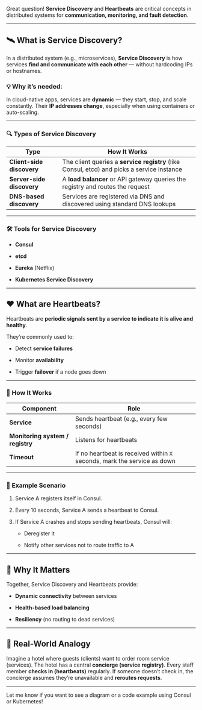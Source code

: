 Great question! **Service Discovery** and **Heartbeats** are critical concepts in distributed systems for **communication, monitoring, and fault detection**.

---

## 🛰️ What is **Service Discovery**?

In a distributed system (e.g., microservices), **Service Discovery** is how services **find and communicate with each other** — without hardcoding IPs or hostnames.

### 💡 Why it’s needed:

In cloud-native apps, services are **dynamic** — they start, stop, and scale constantly. Their **IP addresses change**, especially when using containers or auto-scaling.

---

### 🔍 Types of Service Discovery

|Type|How It Works|
|---|---|
|**Client-side discovery**|The client queries a **service registry** (like Consul, etcd) and picks a service instance|
|**Server-side discovery**|A **load balancer** or API gateway queries the registry and routes the request|
|**DNS-based discovery**|Services are registered via DNS and discovered using standard DNS lookups|

---

### 🛠 Tools for Service Discovery

- **Consul**
    
- **etcd**
    
- **Eureka** (Netflix)
    
- **Kubernetes Service Discovery**
    

---

## ❤️ What are **Heartbeats**?

Heartbeats are **periodic signals sent by a service to indicate it is alive and healthy**.

They’re commonly used to:

- Detect **service failures**
    
- Monitor **availability**
    
- Trigger **failover** if a node goes down
    

---

### 📶 How It Works

|Component|Role|
|---|---|
|**Service**|Sends heartbeat (e.g., every few seconds)|
|**Monitoring system / registry**|Listens for heartbeats|
|**Timeout**|If no heartbeat is received within `X` seconds, mark the service as down|

---

### 🧠 Example Scenario

1. Service A registers itself in Consul.
    
2. Every 10 seconds, Service A sends a heartbeat to Consul.
    
3. If Service A crashes and stops sending heartbeats, Consul will:
    
    - Deregister it
        
    - Notify other services not to route traffic to A
        

---

## 🧩 Why It Matters

Together, Service Discovery and Heartbeats provide:

- **Dynamic connectivity** between services
    
- **Health-based load balancing**
    
- **Resiliency** (no routing to dead services)
    

---

## 💬 Real-World Analogy

Imagine a hotel where guests (clients) want to order room service (services). The hotel has a central **concierge (service registry)**. Every staff member **checks in (heartbeats)** regularly. If someone doesn’t check in, the concierge assumes they’re unavailable and **reroutes requests**.

---

Let me know if you want to see a diagram or a code example using Consul or Kubernetes!
